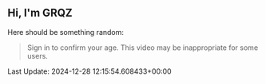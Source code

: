 ## Hi, I'm GRQZ
Here should be something random:  
> Sign in to confirm your age. This video may be inappropriate for some users.


Last Update: 2024-12-28 12:15:54.608433+00:00
